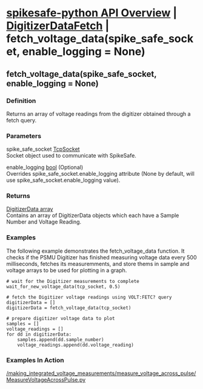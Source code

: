 # [spikesafe-python API Overview](/spikesafe_python_lib_docs/README.md) | [DigitizerDataFetch](/spikesafe_python_lib_docs/DigitizerDataFetch/README.md) | fetch_voltage_data(spike_safe_socket, enable_logging = None)

## fetch_voltage_data(spike_safe_socket, enable_logging = None)

### Definition
Returns an array of voltage readings from the digitizer obtained through a fetch query.

### Parameters
spike_safe_socket [TcpSocket](/spikesafe_python_lib_docs/TcpSocket/README.md)  
Socket object used to communicate with SpikeSafe.

enable_logging [bool](https://docs.python.org/3/library/stdtypes.html#boolean-values) (Optional)  
Overrides spike_safe_socket.enable_logging attribute (None by default, will use spike_safe_socket.enable_logging value).

### Returns
[DigitizerData array](/spikesafe_python_lib_docs/DigitizerData/README.md)  
Contains an array of DigitizerData objects which each have a Sample Number and Voltage Reading.

### Examples
The following example demonstrates the fetch_voltage_data function. It checks if the PSMU Digitizer has finished measuring voltage data every 500 milliseconds, fetches its measuremments, and store thems in sample and voltage arrays to be used for plotting in a graph.
```
# wait for the Digitizer measurements to complete 
wait_for_new_voltage_data(tcp_socket, 0.5)

# fetch the Digitizer voltage readings using VOLT:FETC? query
digitizerData = []
digitizerData = fetch_voltage_data(tcp_socket)

# prepare digitizer voltage data to plot
samples = []
voltage_readings = []
for dd in digitizerData:
    samples.append(dd.sample_number)
    voltage_readings.append(dd.voltage_reading)
```

### Examples In Action
[/making_integrated_voltage_measurements/measure_voltage_across_pulse/MeasureVoltageAcrossPulse.py](/making_integrated_voltage_measurements/measure_voltage_across_pulse/MeasureVoltageAcrossPulse.py)